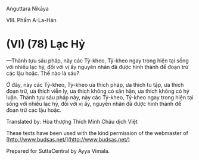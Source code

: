  

Aṅguttara Nikāya

VIII. Phẩm A-La-Hán

# (VI) (78) Lạc Hỷ

—Thành tựu sáu pháp, này các Tỷ-kheo, Tỷ-kheo ngay trong hiện tại sống với nhiều lạc hỷ, đối với vị ấy nguyên nhân đã được hình thành để đoạn trừ các lậu hoặc. Thế nào là sáu?

Ở đây, này các Tỷ-kheo, Tỷ-kheo ưa thích pháp, ưa thích tu tập, ưa thích đoạn trừ, ưa thích viễn ly, ưa thích không có sân hận, ưa thích không có hý luận. Thành tựu sáu pháp này, này các Tỷ-kheo, Tỷ-kheo ngay trong hiện tại sống với nhiều lạc hỷ, đối với vị ấy, nguyên nhân đã được hình thành để đoạn trừ các lậu hoặc.

Translated by: Hòa thượng Thích Minh Châu dịch Việt

These texts have been used with the kind permission of the webmaster of [http://www.budsas.net/](http://www.budsas.net/)

Prepared for SuttaCentral by Ayya Vimala.